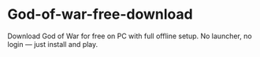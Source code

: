 # God-of-war-free-download
Download God of War for free on PC with full offline setup. No launcher, no login — just install and play.
